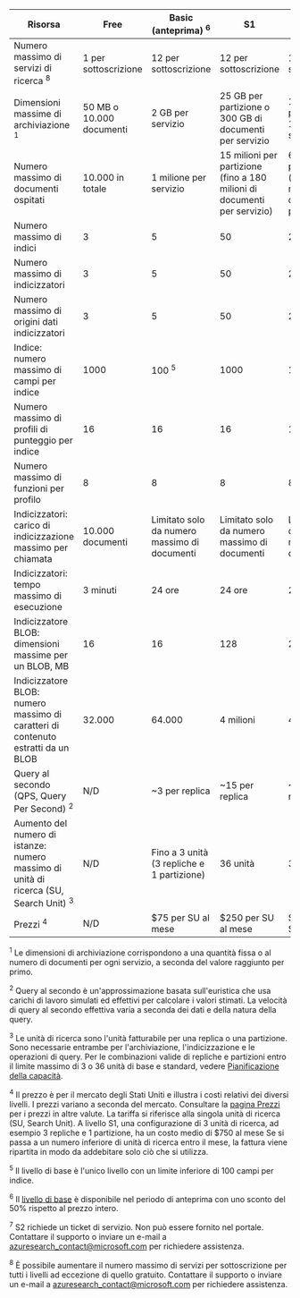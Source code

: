 | Risorsa | Free | Basic (anteprima) <sup>6</sup> | S1 | S2 <sup>7</sup> |
| --- | --- | --- | --- | --- |
| Numero massimo di servizi di ricerca <sup>8</sup> |1 per sottoscrizione |12 per sottoscrizione |12 per sottoscrizione |1 per sottoscrizione |
| Dimensioni massime di archiviazione <sup>1</sup> |50 MB o 10.000 documenti |2 GB per servizio |25 GB per partizione o 300 GB di documenti per servizio |100 GB per partizione o 1,2 TB per servizio |
| Numero massimo di documenti ospitati |10\.000 in totale |1 milione per servizio |15 milioni per partizione (fino a 180 milioni di documenti per servizio) |60 milioni per partizione (fino a 720 milioni di documenti per servizio) |
| Numero massimo di indici |3 |5 |50 |200 |
| Numero massimo di indicizzatori |3 |5 |50 |200 |
| Numero massimo di origini dati indicizzatori |3 |5 |50 |200 |
| Indice: numero massimo di campi per indice |1000 |100 <sup>5</sup> |1000 |1000 |
| Numero massimo di profili di punteggio per indice |16 |16 |16 |16 |
| Numero massimo di funzioni per profilo |8 |8 |8 |8 |
| Indicizzatori: carico di indicizzazione massimo per chiamata |10\.000 documenti |Limitato solo da numero massimo di documenti |Limitato solo da numero massimo di documenti |Limitato solo da numero massimo di documenti |
| Indicizzatori: tempo massimo di esecuzione |3 minuti |24 ore |24 ore |24 ore |
| Indicizzatore BLOB: dimensioni massime per un BLOB, MB |16 |16 |128 |256 |
| Indicizzatore BLOB: numero massimo di caratteri di contenuto estratti da un BLOB |32\.000 |64\.000 |4 milioni |4 milioni |
| Query al secondo (QPS, Query Per Second) <sup>2</sup> |N/D |~3 per replica |~15 per replica |~60 per replica |
| Aumento del numero di istanze: numero massimo di unità di ricerca (SU, Search Unit) <sup>3</sup> |N/D |Fino a 3 unità (3 repliche e 1 partizione) |36 unità |36 unità |
| Prezzi <sup>4</sup> |N/D |$75 per SU al mese |$250 per SU al mese |$1.000 per SU al mese |

<sup>1</sup> Le dimensioni di archiviazione corrispondono a una quantità fissa o al numero di documenti per ogni servizio, a seconda del valore raggiunto per primo.

<sup>2</sup> Query al secondo è un'approssimazione basata sull'euristica che usa carichi di lavoro simulati ed effettivi per calcolare i valori stimati. La velocità di query al secondo effettiva varia a seconda dei dati e della natura della query.

<sup>3</sup> Le unità di ricerca sono l'unità fatturabile per una replica o una partizione. Sono necessarie entrambe per l'archiviazione, l'indicizzazione e le operazioni di query. Per le combinazioni valide di repliche e partizioni entro il limite massimo di 3 o 36 unità di base e standard, vedere [Pianificazione della capacità](../articles/search/search-capacity-planning.md).

<sup>4</sup> Il prezzo è per il mercato degli Stati Uniti e illustra i costi relativi dei diversi livelli. I prezzi variano a seconda del mercato. Consultare la [pagina Prezzi](https://azure.microsoft.com/pricing/details/search/) per i prezzi in altre valute. La tariffa si riferisce alla singola unità di ricerca (SU, Search Unit). A livello S1, una configurazione di 3 unità di ricerca, ad esempio 3 repliche e 1 partizione, ha un costo medio di $750 al mese Se si passa a un numero inferiore di unità di ricerca entro il mese, la fattura viene ripartita in modo da addebitare solo ciò che si utilizza.

<sup>5</sup> Il livello di base è l'unico livello con un limite inferiore di 100 campi per indice.

<sup>6</sup> Il [livello di base](http://aka.ms/azuresearchbasic) è disponibile nel periodo di anteprima con uno sconto del 50% rispetto al prezzo intero.

<sup>7</sup> S2 richiede un ticket di servizio. Non può essere fornito nel portale. Contattare il supporto o inviare un e-mail a azuresearch_contact@microsoft.com per richiedere assistenza.

<sup>8</sup> È possibile aumentare il numero massimo di servizi per sottoscrizione per tutti i livelli ad eccezione di quello gratuito. Contattare il supporto o inviare un e-mail a azuresearch_contact@microsoft.com per richiedere assistenza.

<!---HONumber=AcomDC_0608_2016-->